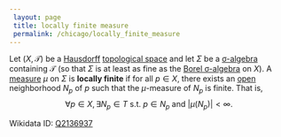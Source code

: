 ```yaml
---
 layout: page
 title: locally finite measure
 permalink: /chicago/locally_finite_measure
---
```

Let $(X,\mathcal T)$ be a [Hausdorff](https://mathgloss.github.io/MathGloss/chicago/Hausdorff) [topological space](https://mathgloss.github.io/MathGloss/chicago/topological_space) and let $\Sigma$ be a [σ-algebra](https://mathgloss.github.io/MathGloss/chicago/σ-algebra)  containing $\mathcal T$ (so that $\Sigma$ is at least as fine as the [Borel σ-algebra](https://mathgloss.github.io/MathGloss/chicago/Borel_σ-algebra) on $X$). A [measure](https://mathgloss.github.io/MathGloss/chicago/measure_space) $\mu$ on $\Sigma$ is **locally finite** if for all $p \in X$, there exists an [open](https://mathgloss.github.io/MathGloss/chicago/open) neighborhood $N_p$ of $p$ such that the $\mu$-measure of $N_p$ is finite. That is, $$\forall p \in X, \exists N_p \in T \text{ s.t. } p \in N_p \text{ and } \vert \mu(N_p)\vert  < \infty.$$

Wikidata ID: [Q2136937](https://www.wikidata.org/wiki/Q2136937)